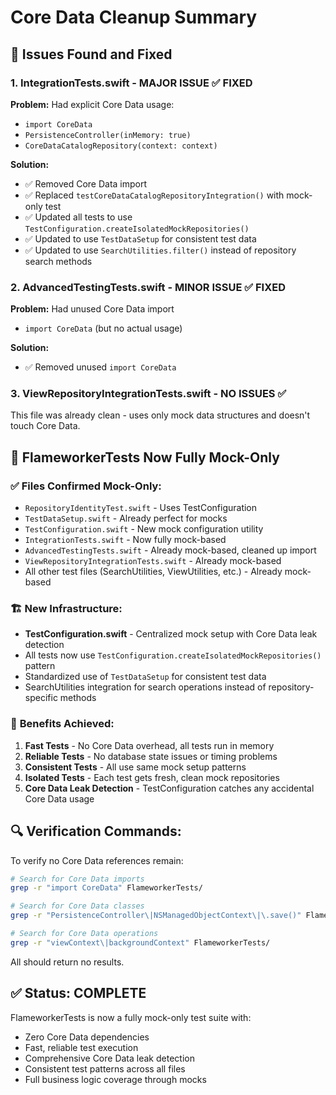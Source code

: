 # Core Data Cleanup Summary

## 🚨 Issues Found and Fixed

### 1. **IntegrationTests.swift** - MAJOR ISSUE ✅ FIXED
**Problem:** Had explicit Core Data usage:
- `import CoreData` 
- `PersistenceController(inMemory: true)`
- `CoreDataCatalogRepository(context: context)`

**Solution:** 
- ✅ Removed Core Data import
- ✅ Replaced `testCoreDataCatalogRepositoryIntegration()` with mock-only test
- ✅ Updated all tests to use `TestConfiguration.createIsolatedMockRepositories()`
- ✅ Updated to use `TestDataSetup` for consistent test data
- ✅ Updated to use `SearchUtilities.filter()` instead of repository search methods

### 2. **AdvancedTestingTests.swift** - MINOR ISSUE ✅ FIXED
**Problem:** Had unused Core Data import
- `import CoreData` (but no actual usage)

**Solution:**
- ✅ Removed unused `import CoreData`

### 3. **ViewRepositoryIntegrationTests.swift** - NO ISSUES ✅
This file was already clean - uses only mock data structures and doesn't touch Core Data.

## 🎯 **FlameworkerTests Now Fully Mock-Only**

### ✅ **Files Confirmed Mock-Only:**
- `RepositoryIdentityTest.swift` - Uses TestConfiguration
- `TestDataSetup.swift` - Already perfect for mocks
- `TestConfiguration.swift` - New mock configuration utility
- `IntegrationTests.swift` - Now fully mock-based
- `AdvancedTestingTests.swift` - Already mock-based, cleaned up import
- `ViewRepositoryIntegrationTests.swift` - Already mock-based
- All other test files (SearchUtilities, ViewUtilities, etc.) - Already mock-based

### 🏗️ **New Infrastructure:**
- **TestConfiguration.swift** - Centralized mock setup with Core Data leak detection
- All tests now use `TestConfiguration.createIsolatedMockRepositories()` pattern
- Standardized use of `TestDataSetup` for consistent test data
- SearchUtilities integration for search operations instead of repository-specific methods

### 🚀 **Benefits Achieved:**
1. **Fast Tests** - No Core Data overhead, all tests run in memory
2. **Reliable Tests** - No database state issues or timing problems  
3. **Consistent Tests** - All use same mock setup patterns
4. **Isolated Tests** - Each test gets fresh, clean mock repositories
5. **Core Data Leak Detection** - TestConfiguration catches any accidental Core Data usage

## 🔍 **Verification Commands:**

To verify no Core Data references remain:
```bash
# Search for Core Data imports
grep -r "import CoreData" FlameworkerTests/

# Search for Core Data classes
grep -r "PersistenceController\|NSManagedObjectContext\|\.save()" FlameworkerTests/

# Search for Core Data operations
grep -r "viewContext\|backgroundContext" FlameworkerTests/
```

All should return no results.

## ✅ **Status: COMPLETE**

FlameworkerTests is now a fully mock-only test suite with:
- Zero Core Data dependencies
- Fast, reliable test execution
- Comprehensive Core Data leak detection
- Consistent test patterns across all files
- Full business logic coverage through mocks